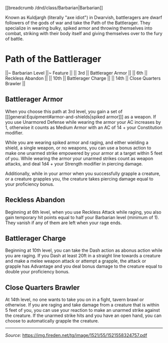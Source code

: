 [[breadcrumb /dnd/class/Barbarian|Barbarian]]

Known as Kuldjargh (literally "axe idiot") in Dwarvish, battleragers are dwarf followers of the gods of war and take the Path of the Battlerager. They specialize in wearing bulky, spiked armor and throwing themselves into combat, striking with their body itself and giving themselves over to the fury of battle.

# Path of the Battlerager

||~ Barbarian Level ||~ Feature ||
|| 3rd || Battlerager Armor ||
|| 6th || Reckless Abandon ||
|| 10th || Battlerager Charge ||
|| 14th || Close Quarters Brawler ||

## Battlerager Armor

When you choose this path at 3rd level, you gain a set of [[[general:Equipment#armor-and-shields|spiked armor]]] as a weapon. If you use Unarmored Defense while wearing the armor your AC increases by 1, otherwise it counts as Medium Armor with an AC of 14 + your Constitution modifier.

While you are wearing spiked armor and raging, and either wielding a shield, a single weapon, or no weapons, you can use a bonus action to make one unarmed strike empowered by your armor at a target within 5 feet of you. While wearing the armor your unarmed strikes count as weapon attacks, and deal 1d4 + your Strength modifier in piercing damage.

Additionally, while in your armor when you successfully grapple a creature, or a creature grapples you, the creature takes piercing damage equal to your proficiency bonus.

## Reckless Abandon

Beginning at 6th level, when you use Reckless Attack while raging, you also gain temporary hit points equal to half your Barbarian level (minimum of 1). They vanish if any of them are left when your rage ends.

## Battlerager Charge

Beginning at 10th level, you can take the Dash action as abonus action while you are raging. If you Dash at least 20ft in a straight line towards a creature and make a melee weapon attack or attempt a grapple, the attack or grapple has Advantage and you deal bonus damage to the creature equal to double your proficiency bonus.

## Close Quarters Brawler

At 14th level, no one wants to take you on in a fight, tavern brawl or otherwise. If you are raging and take damage from a creature that is within 5 feet of you, you can use your reaction to make an unarmed strike against the creature. If the unarmed strike hits and you have an open hand, you can choose to automatically grapple the creature.

----

_Source:_ <https://img.fireden.net/tg/image/1521/55/1521558324757.pdf>
